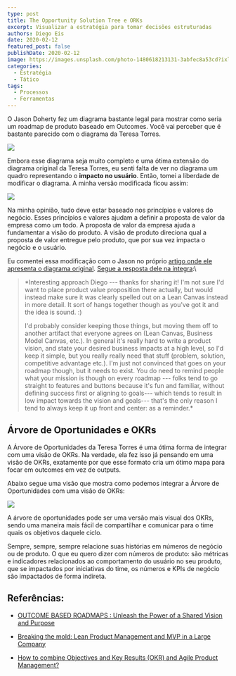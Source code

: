 ```yaml
---
type: post
title: The Opportunity Solution Tree e ORKs
excerpt: Visualizar a estratégia para tomar decisões estruturadas
authors: Diego Eis
date: 2020-02-12
featured_post: false
publishDate: 2020-02-12
image: https://images.unsplash.com/photo-1480618213131-3abfec8a53cd?ixlib=rb-1.2.1&ixid=eyJhcHBfaWQiOjEyMDd9&auto=format&fit=crop&w=2850&q=80
categories:
  - Estratégia
  - Tático
tags:
  - Processos
  - Ferramentas
---
```


O Jason Doherty fez um diagrama bastante legal para mostrar como seria
um roadmap de produto baseado em Outcomes. Você vai perceber que é
bastante parecido com o diagrama da Teresa Torres.

[![](https://bucketeer-e05bbc84-baa3-437e-9518-adb32be77984.s3.amazonaws.com/public/images/f0c9a37d-1af5-4ebd-9da5-e37dd2743ca6_1920x1076.png)](https://cdn.substack.com/image/fetch/f_auto,q_auto:good,fl_progressive:steep/https%3A%2F%2Fbucketeer-e05bbc84-baa3-437e-9518-adb32be77984.s3.amazonaws.com%2Fpublic%2Fimages%2Ff0c9a37d-1af5-4ebd-9da5-e37dd2743ca6_1920x1076.png)

Embora esse diagrama seja muito completo e uma ótima extensão do
diagrama original da Teresa Torres, eu senti falta de ver no diagrama um
quadro representando o **impacto no usuário**. Então, tomei a liberdade
de modificar o diagrama. A minha versão modificada ficou assim:


[![](https://bucketeer-e05bbc84-baa3-437e-9518-adb32be77984.s3.amazonaws.com/public/images/7d447b32-100a-4a63-a96e-097e8e7ce44a_3840x3414.png)](https://cdn.substack.com/image/fetch/f_auto,q_auto:good,fl_progressive:steep/https%3A%2F%2Fbucketeer-e05bbc84-baa3-437e-9518-adb32be77984.s3.amazonaws.com%2Fpublic%2Fimages%2F7d447b32-100a-4a63-a96e-097e8e7ce44a_3840x3414.png)

Na minha opinião, tudo deve estar baseado nos princípios e valores do
negócio. Esses princípios e valores ajudam a definir a proposta de valor
da empresa como um todo. A proposta de valor da empresa ajuda a
fundamentar a visão do produto. A visão de produto direciona qual a
proposta de valor entregue pelo produto, que por sua vez impacta o
negócio e o usuário.

Eu comentei essa modificação com o Jason no próprio [artigo onde ele
apresenta o diagrama
original](https://medium.com/swlh/outcome-based-roadmaps-unleash-the-power-of-a-shared-vision-and-purpose-851401c7aa54).
[Segue a resposta dele na
íntegra](https://medium.com/@climberjase/interesting-approach-8fd39df49f40):\

> *Interesting approach Diego --- thanks for sharing it! I'm not sure
> I'd want to place product value proposition there actually, but would
> instead make sure it was clearly spelled out on a Lean Canvas instead
> in more detail. It sort of hangs together though as you've got it and
> the idea is sound. :)
> 
> I'd probably consider keeping those things, but moving them off to
> another artifact that everyone agrees on (Lean Canvas, Business Model
> Canvas, etc.). In general it's really hard to write a product vision,
> and state your desired business impacts at a high level, so I'd keep
> it simple, but you really really need that stuff (problem, solution,
> competitive advantage etc.). I'm just not convinced that goes on your
> roadmap though, but it needs to exist. You do need to remind people
> what your mission is though on every roadmap --- folks tend to go
> straight to features and buttons because it's fun and familiar,
> without defining success first or aligning to goals--- which tends to
> result in low impact towards the vision and goals--- that's the only
> reason I tend to always keep it up front and center: as a reminder.*

Árvore de Oportunidades e OKRs
------------------------------

A Árvore de Oportunidades da Teresa Torres é uma ótima forma de integrar
com uma visão de OKRs. Na verdade, ela fez isso já pensando em uma visão
de OKRs, exatamente por que esse formato cria um ótimo mapa para focar
em outcomes em vez de outputs.

Abaixo segue uma visão que mostra como podemos integrar a Árvore de
Oportunidades com uma visão de OKRs:

[![](https://bucketeer-e05bbc84-baa3-437e-9518-adb32be77984.s3.amazonaws.com/public/images/af103c7b-f644-4ee8-b9cf-91bcd3097e14_2612x2326.png)](https://cdn.substack.com/image/fetch/f_auto,q_auto:good,fl_progressive:steep/https%3A%2F%2Fbucketeer-e05bbc84-baa3-437e-9518-adb32be77984.s3.amazonaws.com%2Fpublic%2Fimages%2Faf103c7b-f644-4ee8-b9cf-91bcd3097e14_2612x2326.png)

A árvore de oportunidades pode ser uma versão mais visual dos OKRs,
sendo uma maneira mais fácil de compartilhar e comunicar para o time
quais os objetivos daquele ciclo.

Sempre, sempre, sempre relacione suas histórias em números de negócio ou
de produto. O que eu quero dizer com números de produto: são métricas e
indicadores relacionados ao comportamento do usuário no seu produto, que
se impactados por iniciativas do time, os números e KPIs de negócio são
impactados de forma indireta.


Referências:
-----------

-   [OUTCOME BASED ROADMAPS : Unleash the Power of a Shared Vision and
    Purpose](https://medium.com/swlh/outcome-based-roadmaps-unleash-the-power-of-a-shared-vision-and-purpose-851401c7aa54)

-   [Breaking the mold: Lean Product Management and MVP in a Large
    Company](https://www.slideshare.net/ilia-v-kuznetsov/kuznetsov-mvpbreakingthemoulden)

-   [How to combine Objectives and Key Results (OKR) and Agile Product
    Management?](https://herbig.co/okr-product-management/)
